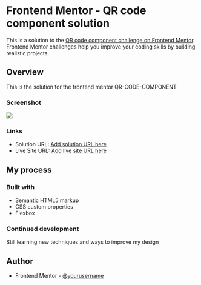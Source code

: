 # Frontend Mentor - QR code component solution

This is a solution to the [QR code component challenge on Frontend Mentor](https://www.frontendmentor.io/challenges/qr-code-component-iux_sIO_H). Frontend Mentor challenges help you improve your coding skills by building realistic projects.

## Overview

This is the solution for the frontend mentor QR-CODE-COMPONENT

### Screenshot

![](../qr-code-component-main/images/qrcode.png)

### Links

- Solution URL: [Add solution URL here](https://github.com/jmmaglonzo/Frontend-mentor-Qr-Code)
- Live Site URL: [Add live site URL here](https://your-live-site-url.com)

## My process

### Built with

- Semantic HTML5 markup
- CSS custom properties
- Flexbox

### Continued development

Still learning new techniques and ways to improve my design

## Author

- Frontend Mentor - [@yourusername](https://www.frontendmentor.io/profile/yourusername)
